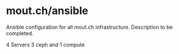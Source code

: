 # mout.ch/ansible

Ansible configuration for all mout.ch infrastructure. Description to be completed.

4 Servers
3 ceph and 1 compute
